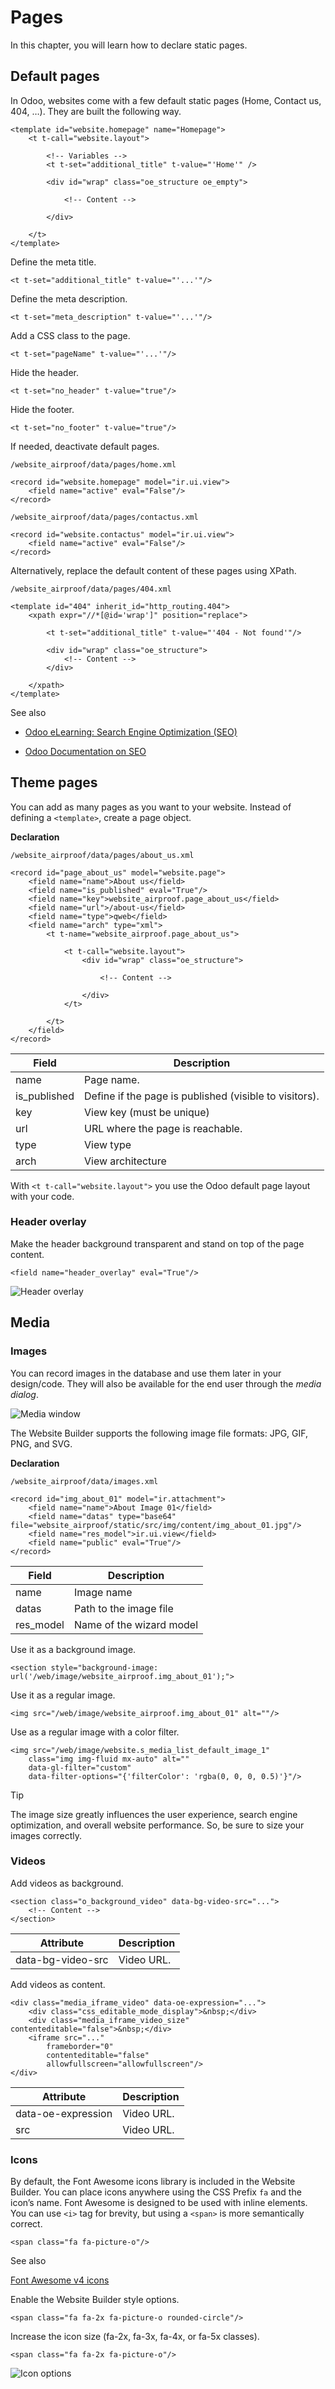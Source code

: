 # Pages

In this chapter, you will learn how to declare static pages.

## Default pages

In Odoo, websites come with a few default static pages (Home, Contact us, 404,
…). They are built the following way.

    
    
    <template id="website.homepage" name="Homepage">
        <t t-call="website.layout">
    
            <!-- Variables -->
            <t t-set="additional_title" t-value="'Home'" />
    
            <div id="wrap" class="oe_structure oe_empty">
    
                <!-- Content -->
    
            </div>
    
        </t>
    </template>
    

Define the meta title.

    
    
    <t t-set="additional_title" t-value="'...'"/>
    

Define the meta description.

    
    
    <t t-set="meta_description" t-value="'...'"/>
    

Add a CSS class to the page.

    
    
    <t t-set="pageName" t-value="'...'"/>
    

Hide the header.

    
    
    <t t-set="no_header" t-value="true"/>
    

Hide the footer.

    
    
    <t t-set="no_footer" t-value="true"/>
    

If needed, deactivate default pages.

`/website_airproof/data/pages/home.xml`

    
    
    <record id="website.homepage" model="ir.ui.view">
        <field name="active" eval="False"/>
    </record>
    

`/website_airproof/data/pages/contactus.xml`

    
    
    <record id="website.contactus" model="ir.ui.view">
        <field name="active" eval="False"/>
    </record>
    

Alternatively, replace the default content of these pages using XPath.

`/website_airproof/data/pages/404.xml`

    
    
    <template id="404" inherit_id="http_routing.404">
        <xpath expr="//*[@id='wrap']" position="replace">
    
            <t t-set="additional_title" t-value="'404 - Not found'"/>
    
            <div id="wrap" class="oe_structure">
                <!-- Content -->
            </div>
    
        </xpath>
    </template>
    

See also

  * [Odoo eLearning: Search Engine Optimization (SEO)](https://www.odoo.com/slides/slide/search-engine-optimization-seo-648)

  * [Odoo Documentation on SEO](../../../applications/websites/website/pages/seo.html)

## Theme pages

You can add as many pages as you want to your website. Instead of defining a
`<template>`, create a page object.

**Declaration**

`/website_airproof/data/pages/about_us.xml`

    
    
    <record id="page_about_us" model="website.page">
        <field name="name">About us</field>
        <field name="is_published" eval="True"/>
        <field name="key">website_airproof.page_about_us</field>
        <field name="url">/about-us</field>
        <field name="type">qweb</field>
        <field name="arch" type="xml">
            <t t-name="website_airproof.page_about_us">
    
                <t t-call="website.layout">
                    <div id="wrap" class="oe_structure">
    
                        <!-- Content -->
    
                    </div>
                </t>
    
            </t>
        </field>
    </record>
    

Field | Description  
---|---  
name | Page name.  
is_published | Define if the page is published (visible to visitors).  
key | View key (must be unique)  
url | URL where the page is reachable.  
type | View type  
arch | View architecture  
  
With `<t t-call="website.layout">` you use the Odoo default page layout with
your code.

### Header overlay

Make the header background transparent and stand on top of the page content.

    
    
    <field name="header_overlay" eval="True"/>
    

![Header overlay](../../../_images/header-overlay.png)

## Media

### Images

You can record images in the database and use them later in your design/code.
They will also be available for the end user through the _media dialog_.

![Media window](../../../_images/media-window.png)

The Website Builder supports the following image file formats: JPG, GIF, PNG,
and SVG.

**Declaration**

`/website_airproof/data/images.xml`

    
    
    <record id="img_about_01" model="ir.attachment">
        <field name="name">About Image 01</field>
        <field name="datas" type="base64" file="website_airproof/static/src/img/content/img_about_01.jpg"/>
        <field name="res_model">ir.ui.view</field>
        <field name="public" eval="True"/>
    </record>
    

Field | Description  
---|---  
name | Image name  
datas | Path to the image file  
res_model | Name of the wizard model  
  
Use it as a background image.

    
    
    <section style="background-image: url('/web/image/website_airproof.img_about_01');">
    

Use it as a regular image.

    
    
    <img src="/web/image/website_airproof.img_about_01" alt=""/>
    

Use as a regular image with a color filter.

    
    
    <img src="/web/image/website.s_media_list_default_image_1"
        class="img img-fluid mx-auto" alt=""
        data-gl-filter="custom"
        data-filter-options="{'filterColor': 'rgba(0, 0, 0, 0.5)'}"/>
    

Tip

The image size greatly influences the user experience, search engine
optimization, and overall website performance. So, be sure to size your images
correctly.

### Videos

Add videos as background.

    
    
    <section class="o_background_video" data-bg-video-src="...">
        <!-- Content -->
    </section>
    

Attribute | Description  
---|---  
data-bg-video-src | Video URL.  
  
Add videos as content.

    
    
    <div class="media_iframe_video" data-oe-expression="...">
        <div class="css_editable_mode_display">&nbsp;</div>
        <div class="media_iframe_video_size" contenteditable="false">&nbsp;</div>
        <iframe src="..."
            frameborder="0"
            contenteditable="false"
            allowfullscreen="allowfullscreen"/>
    </div>
    

Attribute | Description  
---|---  
data-oe-expression | Video URL.  
src | Video URL.  
  
### Icons

By default, the Font Awesome icons library is included in the Website Builder.
You can place icons anywhere using the CSS Prefix `fa` and the icon’s name.
Font Awesome is designed to be used with inline elements. You can use `<i>`
tag for brevity, but using a `<span>` is more semantically correct.

    
    
    <span class="fa fa-picture-o"/>
    

See also

[Font Awesome v4 icons](https://fontawesome.com/v4/icons/)

Enable the Website Builder style options.

    
    
    <span class="fa fa-2x fa-picture-o rounded-circle"/>
    

Increase the icon size (fa-2x, fa-3x, fa-4x, or fa-5x classes).

    
    
    <span class="fa fa-2x fa-picture-o"/>
    

![Icon options](../../../_images/icon-options.png)

